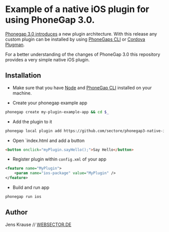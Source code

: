 # Example of a native iOS plugin for using PhoneGap 3.0.

[Phonegap 3.0 introduces](http://phonegap.com/blog/2013/07/19/adobe-phonegap-3.0-released/) a new plugin architecture. With this release any custom plugin can be installed 
by using [PhoneGaps CLI](https://github.com/mwbrooks/phonegap-cli) or [Cordova Plugman](https://github.com/apache/cordova-plugman/). 

For a better understanding of the changes of PhoneGap 3.0 this repository provides a very simple native iOS plugin.

## Installation

- Make sure that you have [Node](http://nodejs.org/) and [PhoneGap CLI](https://github.com/mwbrooks/phonegap-cli) installed on your machine.

- Create your phonegap example app

```bash
phonegap create my-plugin-example-app && cd $_
```

- Add the plugin to it

```bash
phonegap local plugin add https://github.com/sectore/phonegap3-native-ios-plugin
```

- Open `index.html and add a button

```html
<button onclick="myPlugin.sayHello();">Say Hello</button>
```

- Register plugin within `config.xml` of your app

```xml
<feature name="MyPlugin">
    <param name="ios-package" value="MyPlugin" />
</feature>
```

- Build and run app

```bash
phonegap run ios
```

## Author
Jens Krause // [WEBSECTOR.DE](http://www.websector.de)
